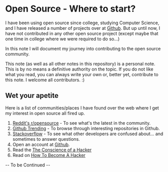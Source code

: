 # Open Source - Where to start?

I have been using open source since college, studying Computer Science, and I have released a number of projects over at [Github](http://github.com/ayoayco). But up until now, I have not contributed in any other open source project (except maybe that one time in college where we were required to do so...)

In this note I will document my journey into contributing to the open source community.

This note (as well as all other notes in this repository) is a personal note. This is by no means a definitive authority on the topic. If you do not like what you read, you can always write your own or, better yet, contribute to this note. I welcome all contributors. :)

## Wet your apetite

Here is a list of communities/places I have found over the web where I get my interest in open source all fired up.

1. [Reddit's r/opensource](https://www.reddit.com/r/opensource/) - To see what's the latest in the community.
2. [Github Trending](https://play.google.com/store/apps/details?id=com.rubik.github) - To browse through interesting repositories in Github.
3. [Stackoverflow](https://stackoverflow.com) - To see what other developers are confused about... and sometimes to answer questions.
4. Open an account at [Github](https://github.com).
5. Read the [The Conscience of a Hacker](http://www.phrack.org/issues/7/3.html)
6. Read on [How To Become A Hacker](http://catb.org/%7Eesr/faqs/hacker-howto.html)

-- To be Continued --

